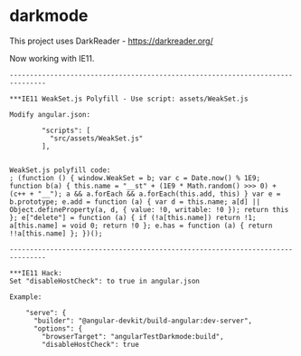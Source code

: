 # darkmode

This project uses DarkReader - https://darkreader.org/

Now working with IE11.

    -------------------------------------------------------------------------------

    ***IE11 WeakSet.js Polyfill - Use script: assets/WeakSet.js

    Modify angular.json:

            "scripts": [
              "src/assets/WeakSet.js"
            ],


    WeakSet.js polyfill code:
    ; (function () { window.WeakSet = b; var c = Date.now() % 1E9; function b(a) { this.name = "__st" + (1E9 * Math.random() >>> 0) + (c++ + "__"); a && a.forEach && a.forEach(this.add, this) } var e = b.prototype; e.add = function (a) { var d = this.name; a[d] || Object.defineProperty(a, d, { value: !0, writable: !0 }); return this }; e["delete"] = function (a) { if (!a[this.name]) return !1; a[this.name] = void 0; return !0 }; e.has = function (a) { return !!a[this.name] }; })();

    -------------------------------------------------------------------------------

    ***IE11 Hack:
    Set "disableHostCheck": to true in angular.json 
    
    Example:

        "serve": {
          "builder": "@angular-devkit/build-angular:dev-server",
          "options": {
            "browserTarget": "angularTestDarkmode:build",
            "disableHostCheck": true
